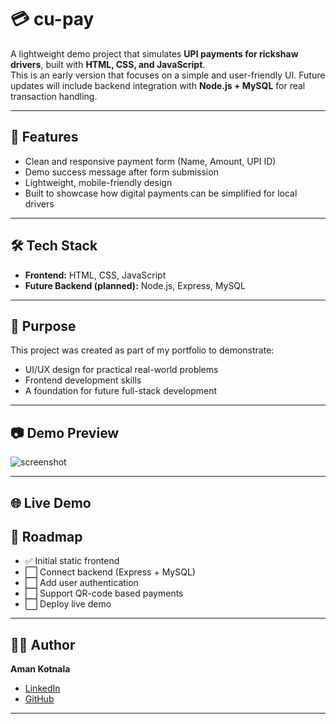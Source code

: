 # 💳 cu-pay

A lightweight demo project that simulates **UPI payments for rickshaw drivers**, built with **HTML, CSS, and JavaScript**.  
This is an early version that focuses on a simple and user-friendly UI. Future updates will include backend integration with **Node.js + MySQL** for real transaction handling.

---

## 🚀 Features
- Clean and responsive payment form (Name, Amount, UPI ID)  
- Demo success message after form submission  
- Lightweight, mobile-friendly design  
- Built to showcase how digital payments can be simplified for local drivers  

---

## 🛠️ Tech Stack
- **Frontend:** HTML, CSS, JavaScript  
- **Future Backend (planned):** Node.js, Express, MySQL  

---

## 🎯 Purpose
This project was created as part of my portfolio to demonstrate:  
- UI/UX design for practical real-world problems  
- Frontend development skills  
- A foundation for future full-stack development  

---

## 📷 Demo Preview
![screenshot](https://via.placeholder.com/600x350?text=cu-pay+UI+Preview)

---

## 🌐 Live Demo


## 📌 Roadmap
- ✅ Initial static frontend  
- ⬜ Connect backend (Express + MySQL)  
- ⬜ Add user authentication  
- ⬜ Support QR-code based payments  
- ⬜ Deploy live demo  

---

## 👨‍💻 Author
**Aman Kotnala**  
- [LinkedIn](https://www.linkedin.com/in/aman-kotnala-699a5b273/)  
- [GitHub](https://github.com/amank-47)  

---
